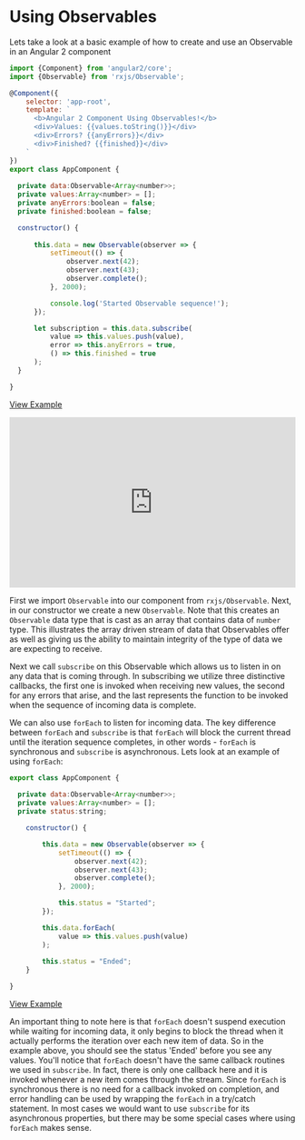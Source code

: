 # Using Observables

Lets take a look at a basic example of how to create and use an Observable in an Angular 2 component

```js
import {Component} from 'angular2/core';
import {Observable} from 'rxjs/Observable';

@Component({
	selector: 'app-root',
	template: `
	  <b>Angular 2 Component Using Observables!</b>
	  <div>Values: {{values.toString()}}</div>
	  <div>Errors? {{anyErrors}}</div>
	  <div>Finished? {{finished}}</div>
	`
})
export class AppComponent {
  
  private data:Observable<Array<number>>;
  private values:Array<number> = [];
  private anyErrors:boolean = false;
  private finished:boolean = false;

  constructor() {
    
      this.data = new Observable(observer => {
          setTimeout(() => {
              observer.next(42);
              observer.next(43);
              observer.complete();
          }, 2000);

          console.log('Started Observable sequence!');
      });

      let subscription = this.data.subscribe(
          value => this.values.push(value),
          error => this.anyErrors = true,
          () => this.finished = true
      );
  }

}
```
[View Example](http://plnkr.co/edit/t5d9XAdgPAk8Y2grjW5p)

<iframe style="width: 100%; height: 300px" src="http://embed.plnkr.co/t5d9XAdgPAk8Y2grjW5p" frameborder="0" allowfullscren="allowfullscren"></iframe>

First we import `Observable` into our component from `rxjs/Observable`. Next, in our constructor we create a new `Observable`. Note that this creates an `Observable` data type that is cast as an array that contains data of `number` type. This illustrates the array driven stream of data that Observables offer as well as giving us the ability to maintain integrity of the type of data we are expecting to receive. 

Next we call `subscribe` on this Observable which allows us to listen in on any data that is coming through. In subscribing we utilize three distinctive callbacks, the first one is invoked when receiving new values, the second for any errors that arise, and the last represents the function to be invoked when the sequence of incoming data is complete. 

We can also use `forEach` to listen for incoming data. The key difference between `forEach` and `subscribe` is that `forEach` will block the current thread until the iteration sequence completes, in other words - `forEach` is synchronous and `subscribe` is asynchronous. Lets look at an example of using `forEach`: 

```js
export class AppComponent {
  
  private data:Observable<Array<number>>;
  private values:Array<number> = [];
  private status:string;

	constructor() {

		this.data = new Observable(observer => {
			setTimeout(() => {
				observer.next(42);
				observer.next(43);
				observer.complete();
			}, 2000);

			this.status = "Started";
		});

		this.data.forEach(
			value => this.values.push(value)
		);
		
		this.status = "Ended";
	}

}
```

[View Example](http://plnkr.co/edit/CJNgwR8bhKv2qY1P8rGa)

An important thing to note here is that `forEach` doesn't suspend execution while waiting for incoming data, it only begins to block the thread when it actually performs the iteration over each new item of data. So in the example above, you should see the status 'Ended' before you see any values. You'll notice that `forEach` doesn't have the same callback routines we used in `subscribe`. In fact, there is only one callback here and it is invoked whenever a new item comes through the stream. Since `forEach` is synchronous there is no need for a callback invoked on completion, and error handling can be used by wrapping the `forEach` in a try/catch statement. In most cases we would want to use `subscribe` for its asynchronous properties, but there may be some special cases where using `forEach` makes sense. 

